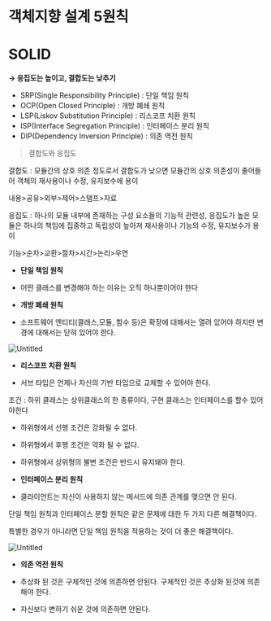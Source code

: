 # 객체지향 설계 5원칙

# **SOLID**

 **→ 응집도는 높이고, 결합도는 낮추기**

- SRP(Single Responsibility Principle) : 단일 책임 원칙
- OCP(Open Closed Principle) : 개방 폐쇄 원칙
- LSP(Liskov Substitution Principle) : 리스코프 치환 원칙
- ISP(Interface Segregation Principle) : 인터페이스 분리 원칙
- DIP(Dependency Inversion Principle) : 의존 역전 원칙

> 결합도와 응집도

결합도 : 모듈간의 상호 의존 정도로서 결합도가 낮으면 모듈간의 상호 의존성이 줄어들어 객체의 재사용이나 수정, 유지보수에 용이

내용>공유>외부>제어>스탬프>자료

응집도 : 하나의 모듈 내부에 존재하는 구성 요소들의 기능적 관련성, 응집도가 높은 모듈은 하나의 책임에 집중하고 독립성이 높아져 재사용이나 기능의 수정, 유지보수가 용이

기능>순차>교환>절차>시간>논리>우연

- **단일 책임 원칙**

 - 어떤 클래스를 변경해야 하는 이유는 오직 하나뿐이어야 한다

- **개방 폐쇄 원칙**

 - 소프트웨어 엔티티(클래스,모듈, 함수 등)은 확장에 대해서는 열려 있어야 하지만 변경에 대해서는 닫혀 있어야 한다.

![Untitled](%E1%84%80%E1%85%A2%E1%86%A8%E1%84%8E%E1%85%A6%E1%84%8C%E1%85%B5%E1%84%92%E1%85%A3%E1%86%BC%20%E1%84%89%E1%85%A5%E1%86%AF%E1%84%80%E1%85%A8%205%E1%84%8B%E1%85%AF%E1%86%AB%E1%84%8E%E1%85%B5%E1%86%A8%201b99e1dd12834be8aaf244b5e4cb4e89/Untitled.png)

- **리스코프 치환 원칙**

 - 서브 타입은 언제나 자신의 기반 타입으로 교체할 수 있어야 한다.

조건 : 하위 클래스는 상위클래스의 한 종류이다, 구현 클래스는 인터페이스를 할수 있어야한다

 - 하위형에서 선행 조건은 강화될 수 없다.

 - 하위형에서 후행 조건은 약화 될 수 없다.

 - 하위형에서 상위형의 불변 조건은 반드시 유지돼야 한다.

- **인터페이스 분리 원칙**

 - 클라이언트는 자신이 사용하지 않는 메서드에 의존 관계를 맺으면 안 된다.

 단일 책임 원칙과 인터페이스 분할 원칙은 같은 문제에 대한 두 가지 다른 해결책이다.

특별한 경우가 아니라면 단일 책임 원칙을 적용하는 것이 더 좋은 해결책이다.

![Untitled](%E1%84%80%E1%85%A2%E1%86%A8%E1%84%8E%E1%85%A6%E1%84%8C%E1%85%B5%E1%84%92%E1%85%A3%E1%86%BC%20%E1%84%89%E1%85%A5%E1%86%AF%E1%84%80%E1%85%A8%205%E1%84%8B%E1%85%AF%E1%86%AB%E1%84%8E%E1%85%B5%E1%86%A8%201b99e1dd12834be8aaf244b5e4cb4e89/Untitled%201.png)

- **의존 역전 원칙**

 - 추상화 된 것은 구체적인 것에 의존하면 안된다. 구체적인 것은 추상화 된것에 의존해야 한다.

 - 자신보다 변하기 쉬운 것에 의존하면 안된다.